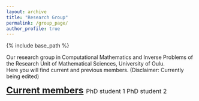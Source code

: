 ```yaml
---
layout: archive
title: "Research Group"
permalink: /group_page/
author_profile: true
---
```


{% include base_path %}

Our research group in Computational Mathematics and Inverse Problems of the Research Unit of Mathematical Sciences, University of Oulu.
<br>
Here you will find current and previous members. (Disclaimer: Currently being edited)

<font size="5">
<b><u>Current members</u></b>
</font>

<font size="3">
PhD student 1
PhD student 2